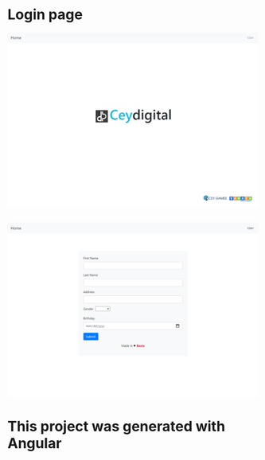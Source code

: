 # Login page

![alt text](https://github.com/SL-Basta/Angular/blob/Screenshot/Screenshot.png)

##

![alt text](https://github.com/SL-Basta/Angular/blob/Screenshot/Screenshot2.png)

# This project was generated with Angular

